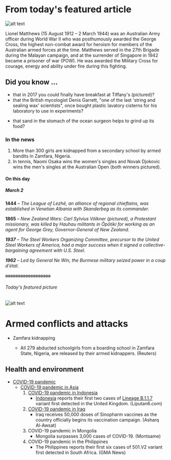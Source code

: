 # From today's featured article


[logo]: https://upload.wikimedia.org/wikipedia/commons/thumb/c/ca/Lionel_Colin_Matthews.jpg/111px-Lionel_Colin_Matthews.jpg "Lionel Matthews"

![alt text][logo]

  Lionel Matthews (15 August 1912 – 2 March 1944) was an Australian Army officer during World War II who was posthumously awarded the George Cross, the highest non-combat award for heroism for members of the Australian armed forces at the time. Matthews served in the 27th Brigade during the Malayan campaign, and at the surrender of Singapore in 1942 became a prisoner of war (POW). He was awarded the Military Cross for courage, energy and ability under fire during this fighting.
## Did you know ...

* that in 2017 you could finally have breakfast at Tiffany's (pictured)?
* that the British mycologist Denis Garrett, "one of the last 'string and sealing wax' scientists", once bought plastic lavatory cisterns for his laboratory to use in experiments?
+ that sand in the stomach of the ocean surgeon helps to grind up its food?


### In the news

1.  More than 300 girls are kidnapped from a secondary school by armed bandits in Zamfara, Nigeria.
2. In tennis, Naomi Osaka wins the women's singles and Novak Djokovic wins the men's singles at the Australian Open (both winners pictured).
#### On this day


##### March 2

**1444** – *The League of Lezhë, an alliance of regional chieftains, was established in Venetian Albania with Skanderbeg as its commander.*

__1865__ – _New Zealand Wars: Carl Sylvius Völkner (pictured), a Protestant missionary, was killed by Hauhau militants in Ōpōtiki for working as an agent for George Grey, Governor-General of New Zealand._

*__1937__ – The Steel Workers Organizing Committee, precursor to the United Steel Workers of America, had a major success when it signed a collective-bargaining agreement with U.S. Steel.*

_**1962** – Led by General Ne Win, the Burmese military seized power in a coup d'état._

~~aaaaaaaaaaaaaaaaaa~~

###### Today's featured picture

![alt text](https://upload.wikimedia.org/wikipedia/commons/thumb/c/c7/Hector_Berlioz%2C_La_Prise_de_Troie_score_cover_-_Restoration.jpg/300px-Hector_Berlioz%2C_La_Prise_de_Troie_score_cover_-_Restoration.jpg "Today's featured picture")


Armed conflicts and attacks
===========================

- Zamfara kidnapping

    - All 279 abducted schoolgirls from a boarding school in Zamfara State, Nigeria, are released by their armed kidnappers. (Reuters)

Health and environment
----------------------

* [COVID-19 pandemic](https://en.wikipedia.org/wiki/COVID-19_pandemic)
  * [COVID-19 pandemic in Asia](https://en.wikipedia.org/wiki/COVID-19_pandemic_in_Asia "COVID-19 pandemic in Asia")
    1. [COVID-19 pandemic in Indonesia][COVID-19 pandemic in Indonesia]
       + [Indonesia][1] reports their first two cases of [Lineage B.1.1.7] variant first detected in the United Kingdom. (Liputan6.com)
    2. [COVID-19 pandemic in Iraq][COVID-19 pandemic in Iraq]
       + Iraq receives 50,000 doses of Sinopharm vaccines as the country officially begins its vaccination campaign. (Asharq Al-Awsat)
    3. COVID-19 pandemic in Mongolia
       - Mongolia surpasses 3,000 cases of COVID-19. (Montsame)
    4. COVID-19 pandemic in the Philippines
       - The Philippines reports their first six cases of 501.V2 variant first detected in South Africa. (GMA News)


   
[covid-19 pandemic in indonesia]: https://en.wikipedia.org/wiki/COVID-19_pandemic_in_Indonesia
[1]: https://en.wikipedia.org/wiki/Indonesia
[Lineage B.1.1.7]: https://en.wikipedia.org/wiki/Lineage_B.1.1.7
[covid-19 pandemic in iraq]: <https://en.wikipedia.org/wiki/COVID-19_pandemic_in_Iraq>

